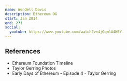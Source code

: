 ```yaml
---
name: Wendell Davis
description: Ethereum OG
start: Jan 2014
end: ???
social:
  youtube: https://www.youtube.com/watch?v=4jGqmlA4KEY
---
```


## References



- Ethereum Foundation Timeline
- Taylor Gerring Photos
- Early Days of Ethereum - Episode 4 - Taylor Gerring
